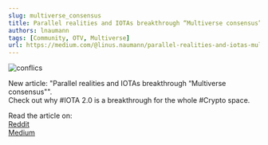```yaml
---
slug: multiverse_consensus
title: Parallel realities and IOTAs breakthrough “Multiverse consensus”
authors: lnaumann
tags: [Community, OTV, Multiverse]
url: https://medium.com/@linus.naumann/parallel-realities-and-iotas-multiverse-consensus-bcfbf3b12aad
---
```


![conflics](https://miro.medium.com/max/1400/1*uaihe82n_l6vkHMz-gMl4A.gif)

New article: "Parallel realities and IOTAs breakthrough “Multiverse consensus"".  
Check out why #IOTA 2.0 is a breakthrough for the whole #Crypto space.

Read the article on:  
[Reddit](https://t.co/aN3IcKaTWg?amp=1)  
[Medium](https://medium.com/@linus.naumann/parallel-realities-and-iotas-multiverse-consensus-bcfbf3b12aad)

